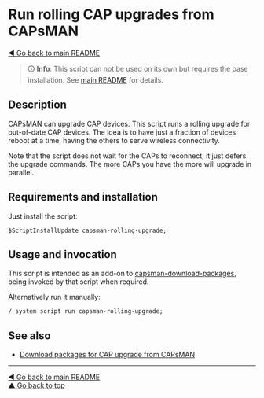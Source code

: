 Run rolling CAP upgrades from CAPsMAN
=====================================

[◀ Go back to main README](../README.md)

> 🛈 **Info**: This script can not be used on its own but requires the base
> installation. See [main README](../README.md) for details.

Description
-----------

CAPsMAN can upgrade CAP devices. This script runs a rolling upgrade for
out-of-date CAP devices. The idea is to have just a fraction of devices
reboot at a time, having the others to serve wireless connectivity.

Note that the script does not wait for the CAPs to reconnect, it just defers
the upgrade commands. The more CAPs you have the more will upgrade in
parallel.

Requirements and installation
-----------------------------

Just install the script:

    $ScriptInstallUpdate capsman-rolling-upgrade;

Usage and invocation
--------------------

This script is intended as an add-on to
[capsman-download-packages](capsman-download-packages.md), being invoked by
that script when required.

Alternatively run it manually:

    / system script run capsman-rolling-upgrade;

See also
--------

* [Download packages for CAP upgrade from CAPsMAN](capsman-download-packages.md)

---
[◀ Go back to main README](../README.md)  
[▲ Go back to top](#top)
